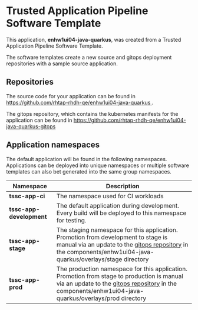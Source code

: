 # Trusted Application Pipeline Software Template

This application, **enhw1ui04-java-quarkus**, was created from a Trusted Application Pipeline Software Template.

The software templates create a new source and gitops deployment repositories with a sample source application. 

## Repositories

The source code for your application can be found in [https://github.com/rhtap-rhdh-qe/enhw1ui04-java-quarkus ](https://github.com/rhtap-rhdh-qe/enhw1ui04-java-quarkus ).
 
The gitops repository, which contains the kubernetes manifests for the application can be found in 
[https://github.com/rhtap-rhdh-qe/enhw1ui04-java-quarkus-gitops ](https://github.com/rhtap-rhdh-qe/enhw1ui04-java-quarkus-gitops ) 

## Application namespaces 

The default application will be found in the following namespaces. Applications can be deployed into unique namespaces or multiple software templates can also bet generated into the same group namespaces.  

|  Namespace   |  Description   |  
| -------- | -------- |
| **tssc-app-ci** | The namespace used for CI workloads |
| **tssc-app-development** | The default application during development. Every build will be deployed to this namespace for testing. |
| **tssc-app-stage** | The staging namespace for this application. Promotion from development to stage is manual via an update to the [gitops repository](https://github.com/rhtap-rhdh-qe/enhw1ui04-java-quarkus-gitops ) in the components/enhw1ui04-java-quarkus/overlays/stage directory |
| **tssc-app-prod** | The production namespace for this application. Promotion from stage to production is manual via an update to the [gitops repository](https://github.com/rhtap-rhdh-qe/enhw1ui04-java-quarkus-gitops ) in the components/enhw1ui04-java-quarkus/overlays/prod directory |